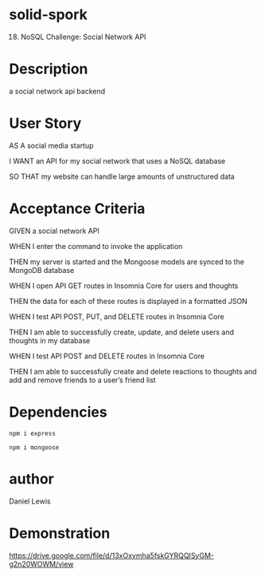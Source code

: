 # solid-spork
18. NoSQL Challenge: Social Network API

# Description
a social network api backend 

# User Story
AS A social media startup

I WANT an API for my social network that uses a NoSQL database

SO THAT my website can handle large amounts of unstructured data

# Acceptance Criteria
GIVEN a social network API

WHEN I enter the command to invoke the application

THEN my server is started and the Mongoose models are synced to the MongoDB database

WHEN I open API GET routes in Insomnia Core for users and thoughts

THEN the data for each of these routes is displayed in a formatted JSON

WHEN I test API POST, PUT, and DELETE routes in Insomnia Core

THEN I am able to successfully create, update, and delete users and thoughts in my database

WHEN I test API POST and DELETE routes in Insomnia Core

THEN I am able to successfully create and delete reactions to thoughts and add and remove friends to a user’s friend list

# Dependencies
`npm i express`

`npm i mongoose`

# author
Daniel Lewis

# Demonstration

https://drive.google.com/file/d/13xOxvmha5fskGYRQQISyGM-g2n20WOWM/view